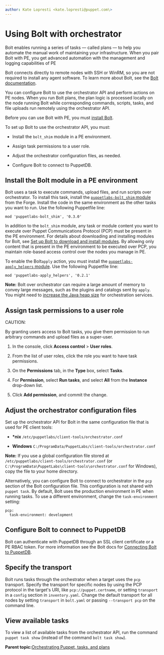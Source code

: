 ```yaml
---
author: Kate Lopresti <kate.lopresti@puppet.com\>
---
```


# Using Bolt with orchestrator

Bolt enables running a series of tasks — called plans — to help you automate the manual work of maintaining your infrastructure. When you pair Bolt with PE, you get advanced automation with the management and logging capabilities of PE

Bolt connects directly to remote nodes with SSH or WinRM, so you are not required to install any agent software. To learn more about Bolt, see the [Bolt documentation](https://puppet.com/docs/bolt/latest/bolt.html).

You can configure Bolt to use the orchestrator API and perform actions on PE nodes. When you run Bolt plans, the plan logic is processed locally on the node running Bolt while corresponding commands, scripts, tasks, and file uploads run remotely using the orchestrator API.

Before you can use Bolt with PE, you must [install Bolt](https://puppet.com/docs/bolt/latest/bolt_installing.html).

To set up Bolt to use the orchestrator API, you must:

-   Install the `bolt_shim` module in a PE environment.

-   Assign task permissions to a user role.

-   Adjust the orchestrator configuration files, as needed.

-   Configure Bolt to connect to PuppetDB.


## Install the Bolt module in a PE environment

Bolt uses a task to execute commands, upload files, and run scripts over orchestrator. To install this task, install the [`puppetlabs-bolt_shim` module](https://forge.puppet.com/puppetlabs/bolt_shim) from the Forge. Install the code in the same environment as the other tasks you want to run. Use the following Puppetfile line:

```
mod 'puppetlabs-bolt_shim', '0.3.0'
```

In addition to the `bolt_shim` module, any task or module content you want to execute over Puppet Communications Protocol \(PCP\) must be present in the PE environment. For details about downloading and installing modules for Bolt, see [Set up Bolt to download and install modules](https://puppet.com/docs/bolt/latest/installing_tasks_from_the_forge.html#task-8928). By allowing only content that is present in the PE environment to be executed over PCP, you maintain role-based access control over the nodes you manage in PE.

To enable the Bolt`apply` action, you must install the [`puppetlabs-apply_helpers` module](https://forge.puppet.com/puppetlabs/apply_helpers). Use the following Puppetfile line:

```
mod 'puppetlabs-apply_helpers', '0.2.1'
```

**Note:** Bolt over orchestrator can require a large amount of memory to convey large messages, such as the plugins and catalogs sent by `apply`. You might need to [increase the Java heap size](https://puppet.com/docs/pe/latest/config_java_args.html#increase-the-java-heap-size-for-pe-java-services) for orchestration services.

## Assign task permissions to a user role

CAUTION:

By granting users access to Bolt tasks, you give them permission to run arbitrary commands and upload files as a super-user.

1.  In the console, click **Access control** \> **User roles**.

2.  From the list of user roles, click the role you want to have task permissions.

3.  On the **Permissions** tab, in the **Type** box, select **Tasks**.

4.  For **Permission**, select **Run tasks**, and select **All** from the **Instance** drop-down list.

5.  Click **Add permission**, and commit the change.


## Adjust the orchestrator configuration files

Set up the orchestrator API for Bolt in the same configuration file that is used for PE client tools:

-   **\*nix** `/etc/puppetlabs/client-tools/orchestrator.conf`

-   **Windows** `C:/ProgramData/PuppetLabs/client-tools/orchestrator.conf`


**Note:** If you use a global configuration file stored at `/etc/puppetlabs/client-tools/orchestrator.conf` \(or `C:\ProgramData\PuppetLabs\client-tools\orchestrator.conf` for Windows\), copy the file to your home directory.

Alternatively, you can configure Bolt to connect to orchestrator in the `pcp` section of the Bolt configuration file. This configuration is not shared with `puppet task`. By default, Bolt uses the production environment in PE when running tasks. To use a different environment, change the `task-environment` setting:

```
pcp:
  task-environment: development
```

## Configure Bolt to connect to PuppetDB

Bolt can authenticate with PuppetDB through an SSL client certificate or a PE RBAC token. For more information see the Bolt docs for [Connecting Bolt to PuppetDB](https://puppet.com/docs/bolt/latest/bolt_connect_puppetdb.html).

## Specify the transport

Bolt runs tasks through the orchestrator when a target uses the `pcp` transport. Specify the transport for specific nodes by using the PCP protocol in the target's URI, like `pcp://puppet.certname`, or setting `transport` in a `config` section in `inventory.yaml`. Change the default transport for all nodes by setting `transport` in `bolt.yaml` or passing `--transport pcp` on the command line.

## View available tasks

To view a list of available tasks from the orchestrator API, run the command `puppet task show` \(instead of the command `bolt task show`\).

**Parent topic:**[Orchestrating Puppet, tasks, and plans](orchestrating_puppet_and_tasks.md)

